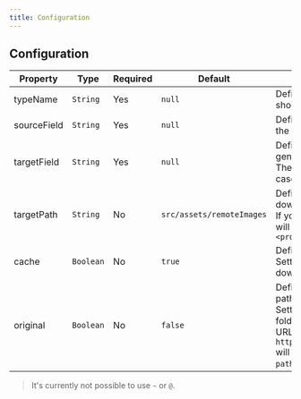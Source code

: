 ```yaml
---
title: Configuration
---
```


## Configuration

| Property    | Type      | Required | Default                   | Description |
|-------------|-----------|----------|---------------------------|-------------|
| typeName    | `String`  | Yes      | `null`                    | Defines the collection where the script should update the nodes |
| sourceField | `String`  | Yes      | `null`                    | Defines the graphql field which contains the remote image url |
| targetField | `String`  | Yes      | `null`                    |Defines the field name which will be generated. <br>The field is from Type `Image` or `[Images]` in case the source field is not a string. |
| targetPath  | `String`  | No       | `src/assets/remoteImages` | Defines the target directory for the downloaded images.<br>If you set `./src/assets/remoteImages`, it will save the images to `<projectroot>/src/assets/remoteImages/` |
| cache       | `Boolean` | No       | `true`                    | Defines whether images will be cached.<br>Setting this to false will force re-download of all images. |
| original    | `Boolean` | No       | `false`                   | Defines whether to use the original image path as the file path.<br>Setting this to true will save images in a folder structure the same as the image URL - `https://example.com/some/image/path.jpg` will be saved as `/<target path>/some/image/path.jpg`. |

> It's currently not possible to use `~` or `@`.

